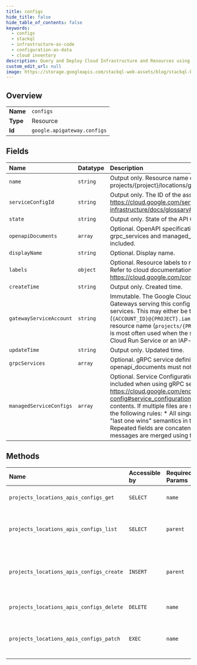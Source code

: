 ```yaml
---
title: configs
hide_title: false
hide_table_of_contents: false
keywords:
  - configs
  - stackql
  - infrastructure-as-code
  - configuration-as-data
  - cloud inventory
description: Query and Deploy Cloud Infrastructure and Resources using SQL
custom_edit_url: null
image: https://storage.googleapis.com/stackql-web-assets/blog/stackql-blog-post-featured-image.png
---
```

  
    

## Overview
<table><tbody>
<tr><td><b>Name</b></td><td><code>configs</code></td></tr>
<tr><td><b>Type</b></td><td>Resource</td></tr>
<tr><td><b>Id</b></td><td><code>google.apigateway.configs</code></td></tr>
</tbody></table>

## Fields
| Name | Datatype | Description |
|:-----|:---------|:------------|
| `name` | `string` | Output only. Resource name of the API Config. Format: projects/{project}/locations/global/apis/{api}/configs/{api_config} |
| `serviceConfigId` | `string` | Output only. The ID of the associated Service Config ( https://cloud.google.com/service-infrastructure/docs/glossary#config). |
| `state` | `string` | Output only. State of the API Config. |
| `openapiDocuments` | `array` | Optional. OpenAPI specification documents. If specified, grpc_services and managed_service_configs must not be included. |
| `displayName` | `string` | Optional. Display name. |
| `labels` | `object` | Optional. Resource labels to represent user-provided metadata. Refer to cloud documentation on labels for more details. https://cloud.google.com/compute/docs/labeling-resources |
| `createTime` | `string` | Output only. Created time. |
| `gatewayServiceAccount` | `string` | Immutable. The Google Cloud IAM Service Account that Gateways serving this config should use to authenticate to other services. This may either be the Service Account's email (`{ACCOUNT_ID}@{PROJECT}.iam.gserviceaccount.com`) or its full resource name (`projects/{PROJECT}/accounts/{UNIQUE_ID}`). This is most often used when the service is a GCP resource such as a Cloud Run Service or an IAP-secured service. |
| `updateTime` | `string` | Output only. Updated time. |
| `grpcServices` | `array` | Optional. gRPC service definition files. If specified, openapi_documents must not be included. |
| `managedServiceConfigs` | `array` | Optional. Service Configuration files. At least one must be included when using gRPC service definitions. See https://cloud.google.com/endpoints/docs/grpc/grpc-service-config#service_configuration_overview for the expected file contents. If multiple files are specified, the files are merged with the following rules: * All singular scalar fields are merged using "last one wins" semantics in the order of the files uploaded. * Repeated fields are concatenated. * Singular embedded messages are merged using these rules for nested fields. |
## Methods
| Name | Accessible by | Required Params | Description |
|:-----|:--------------|:----------------|:------------|
| `projects_locations_apis_configs_get` | `SELECT` | `name` | Gets details of a single ApiConfig. |
| `projects_locations_apis_configs_list` | `SELECT` | `parent` | Lists ApiConfigs in a given project and location. |
| `projects_locations_apis_configs_create` | `INSERT` | `parent` | Creates a new ApiConfig in a given project and location. |
| `projects_locations_apis_configs_delete` | `DELETE` | `name` | Deletes a single ApiConfig. |
| `projects_locations_apis_configs_patch` | `EXEC` | `name` | Updates the parameters of a single ApiConfig. |
